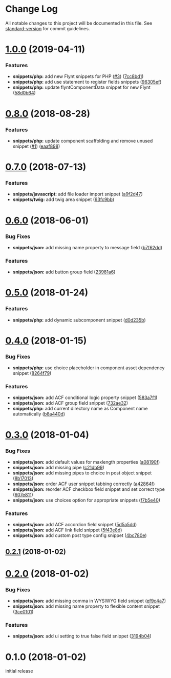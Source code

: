 # Change Log

All notable changes to this project will be documented in this file. See [standard-version](https://github.com/conventional-changelog/standard-version) for commit guidelines.

<a name="1.0.0"></a>
# [1.0.0](https://github.com/flyntwp/flynt-vscode-snippets/compare/v0.8.0...v1.0.0) (2019-04-11)


### Features

* **snippets/php:** add new Flynt snippets for PHP ([#3](https://github.com/flyntwp/flynt-vscode-snippets/issues/3)) ([7cc8bd1](https://github.com/flyntwp/flynt-vscode-snippets/commit/7cc8bd1))
* **snippets/php:** add use statement to register fields snippets ([96305ef](https://github.com/flyntwp/flynt-vscode-snippets/commit/96305ef))
* **snippets/php:** update flyntComponentData snippet for new Flynt ([58d0b64](https://github.com/flyntwp/flynt-vscode-snippets/commit/58d0b64))



<a name="0.8.0"></a>
# [0.8.0](https://github.com/flyntwp/flynt-vscode-snippets/compare/v0.7.0...v0.8.0) (2018-08-28)


### Features

* **snippets/php:** update component scaffolding and remove unused snippet ([#1](https://github.com/flyntwp/flynt-vscode-snippets/issues/1)) ([eaaf898](https://github.com/flyntwp/flynt-vscode-snippets/commit/eaaf898))



<a name="0.7.0"></a>
# [0.7.0](https://github.com/flyntwp/flynt-vscode-snippets/compare/v0.6.0...v0.7.0) (2018-07-13)


### Features

* **snippets/javascript:** add file loader import snippet ([a9f2d47](https://github.com/flyntwp/flynt-vscode-snippets/commit/a9f2d47))
* **snippets/twig:** add twig area snippet ([63fc9bb](https://github.com/flyntwp/flynt-vscode-snippets/commit/63fc9bb))



<a name="0.6.0"></a>
# [0.6.0](https://github.com/flyntwp/flynt-vscode-snippets/compare/v0.5.0...v0.6.0) (2018-06-01)


### Bug Fixes

* **snippets/json:** add missing name property to message field ([b7f62dd](https://github.com/flyntwp/flynt-vscode-snippets/commit/b7f62dd))


### Features

* **snippets/json:** add button group field ([23981a6](https://github.com/flyntwp/flynt-vscode-snippets/commit/23981a6))



<a name="0.5.0"></a>
# [0.5.0](https://github.com/flyntwp/flynt-vscode-snippets/compare/v0.4.0...v0.5.0) (2018-01-24)


### Features

* **snippets/php:** add dynamic subcomponent snippet ([d0d235b](https://github.com/flyntwp/flynt-vscode-snippets/commit/d0d235b))



<a name="0.4.0"></a>
# [0.4.0](https://github.com/flyntwp/flynt-vscode-snippets/compare/v0.3.0...v0.4.0) (2018-01-15)


### Bug Fixes

* **snippets/php:** use choice placeholder in component asset dependency snippet ([8264f79](https://github.com/flyntwp/flynt-vscode-snippets/commit/8264f79))


### Features

* **snippets/json:** add ACF conditional logic property snippet ([583a7f1](https://github.com/flyntwp/flynt-vscode-snippets/commit/583a7f1))
* **snippets/json:** add ACF group field snippet ([732ae32](https://github.com/flyntwp/flynt-vscode-snippets/commit/732ae32))
* **snippets/php:** add current directory name as Component name automatically ([b8a440d](https://github.com/flyntwp/flynt-vscode-snippets/commit/b8a440d))



<a name="0.3.0"></a>
# [0.3.0](https://github.com/flyntwp/flynt-vscode-snippets/compare/v0.2.1...v0.3.0) (2018-01-04)


### Bug Fixes

* **snippets/json:** add default values for maxlength properties ([a08190f](https://github.com/flyntwp/flynt-vscode-snippets/commit/a08190f))
* **snippets/json:** add missing pipe ([c21db99](https://github.com/flyntwp/flynt-vscode-snippets/commit/c21db99))
* **snippets/json:** add missing pipes to choice in post object snippet ([8b17013](https://github.com/flyntwp/flynt-vscode-snippets/commit/8b17013))
* **snippets/json:** order ACF user snippet tabbing correctly ([a42864f](https://github.com/flyntwp/flynt-vscode-snippets/commit/a42864f))
* **snippets/json:** reorder ACF checkbox field snippet and set correct type ([607e811](https://github.com/flyntwp/flynt-vscode-snippets/commit/607e811))
* **snippets/json:** use choices option for appropriate snippets ([f7b5e40](https://github.com/flyntwp/flynt-vscode-snippets/commit/f7b5e40))


### Features

* **snippets/json:** add ACF accordion field snippet ([5d5a5dd](https://github.com/flyntwp/flynt-vscode-snippets/commit/5d5a5dd))
* **snippets/json:** add ACF link field snippet ([5f43e8d](https://github.com/flyntwp/flynt-vscode-snippets/commit/5f43e8d))
* **snippets/json:** add custom post type config snippet ([4bc780e](https://github.com/flyntwp/flynt-vscode-snippets/commit/4bc780e))



<a name="0.2.1"></a>
## [0.2.1](https://github.com/flyntwp/flynt-vscode-snippets/compare/v0.2.0...v0.2.1) (2018-01-02)



<a name="0.2.0"></a>
# [0.2.0](https://github.com/flyntwp/flynt-vscode-snippets/compare/v0.1.0...v0.2.0) (2018-01-02)


### Bug Fixes

* **snippets/json:** add missing comma in WYSIWYG field snippet ([ef9c4a7](https://github.com/flyntwp/flynt-vscode-snippets/commit/ef9c4a7))
* **snippets/json:** add missing name property to flexible content snippet ([3ce0101](https://github.com/flyntwp/flynt-vscode-snippets/commit/3ce0101))


### Features

* **snippets/json:** add ui setting to true false field snippet ([3194b04](https://github.com/flyntwp/flynt-vscode-snippets/commit/3194b04))



<a name="0.1.0"></a>
# 0.1.0 (2018-01-02)

initial release
